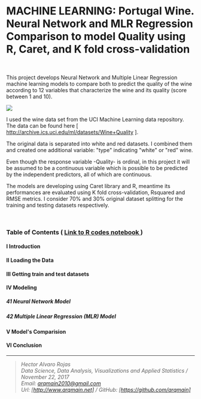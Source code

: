 # MACHINE LEARNING: Portugal Wine. Neural Network and MLR Regression Comparison to model Quality using R, Caret, and K fold cross-validation


<br>

This project develops Neural Network and Multiple Linear Regression machine learning models to compare both to predict the quality of the wine according to 12 variables that characterize the wine and its quality (score between 1 and 10).


![](http://arqmain.net/iris/NN_MLR.png)


I used the wine data set from the UCI Machine Learning data repository. The data can be found here [ http://archive.ics.uci.edu/ml/datasets/Wine+Quality ]. 

The original data is separated into white and red datasets. I combined them and created one additional variable: "type" indicating "white" or "red" wine. 

Even though the response variable -Quality- is ordinal, in this project it will be assumed to be a continuous variable which is possible to be predicted by the independent predictors, all of which are continuous.

The models are developing using Caret library and R, meantime its performances are evaluated using K fold cross-validation, Rsquared and RMSE metrics. I consider 70% and 30% original dataset splitting for the training and testing datasets respectively.

<br>

### Table of Contents   (  [  Link to R codes notebook ]( https://github.com/arqmain/Machine_Learning/blob/master/R_MLearning/PWine_Quality_NN-MLR_Compare_KFold/Project11_Portugal_WINE_MRegression_NN_NNET.ipynb))

#### I Introduction

#### II Loading the Data

#### III Getting train and test datasets

#### IV Modeling

##### 41 Neural Network Model

##### 42 Multiple Linear Regression (MLR) Model

#### V Model's Comparision

#### VI Conclusion


<hr>

><i>Hector Alvaro Rojas<br>
>Data Science, Data Analysis, Visualizations and Applied Statistics / November 22, 2017<br>
>Email: <arqmain2010@gmail.com> <br>
>Url: [http://www.arqmain.net]   /   GitHub: [https://github.com/arqmain]</i>
